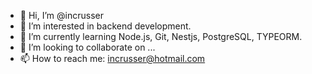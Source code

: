 - 👋 Hi, I’m @incrusser
- 👀 I’m interested in backend development.
- 🌱 I’m currently learning Node.js, Git, Nestjs, PostgreSQL, TYPEORM.
- 💞️ I’m looking to collaborate on ...
- 📫 How to reach me: incrusser@hotmail.com 

<!---
incrusser/incrusser is a ✨ special ✨ repository because its `README.md` (this file) appears on your GitHub profile.
You can click the Preview link to take a look at your changes.
--->
